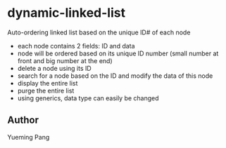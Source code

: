 # dynamic-linked-list
Auto-ordering linked list based on the unique ID# of each node
* each node contains 2 fields: ID and data
* node will be ordered based on its unique ID number (small number at front and big number at the end)
* delete a node using its ID
* search for a node based on the ID and modify the data of this node
* display the entire list
* purge the entire list
* using generics, data type can easily be changed

## Author
Yueming Pang
